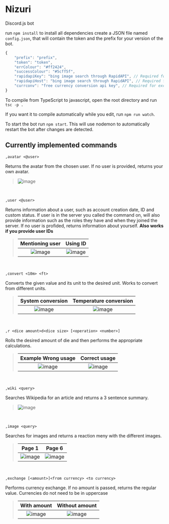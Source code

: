 # Nizuri
Discord.js bot

run `npm install` to install all dependencies
create a JSON file named `config.json`, that will contain the token and the prefix for your version of the bot.
```js
{
    "prefix": "prefix",
    "token": "token",
    "errColour": "#ff2424",
    "successColour": "#5cff5f",
    "rapidapiKey": "bing image search through RapidAPI", // Required for image command to work
    "rapidapiHost": "bing image search through RapidAPI", // Required for image command to work
    "currconv": "free currency conversion api key", // Required for exchange command to work. get key at https://free.currencyconverterapi.com/
}
```
To compile from TypeScript to javascript, open the root directory and run `tsc -p .` 

If you want it to compile automatically while you edit, run `npm run watch`.

To start the bot run `npm start`. This will use nodemon to automatically restart the bot after changes are detected.

## Currently implemented commands
```,avatar <@user>```

Returns the avatar from the chosen user. If no user is provided, returns your own avatar.
> ![image](https://user-images.githubusercontent.com/61264517/122698822-7ba20680-d21e-11eb-8d89-4756ec6a79e9.png)

<br/>

```,user <@user>```

Returns information about a user, such as account creation date, ID and custom status. If user is in the server you called the command on, will also provide information such as the roles they have and when they joined the server. If no user is profided, returns information about yourself.
**Also works if you provide user IDs**
> Mentioning user     |  Using ID
> :------------------:|:--------------------:
> ![image](https://user-images.githubusercontent.com/61264517/122698711-3b428880-d21e-11eb-9c76-f5e78f546f08.png) | ![image](https://user-images.githubusercontent.com/61264517/122698852-93798a80-d21e-11eb-9a50-5342e451c796.png)

<br/>

```,convert <10m> <ft>```

Converts the given value and its unit to the desired unit. Works to convert from different units.
> System conversion   |  Temperature conversion
> :------------------:|:--------------------:
> ![image](https://user-images.githubusercontent.com/61264517/122831898-edcb2780-d2c0-11eb-8a1e-3dfb56044818.png) | ![image](https://user-images.githubusercontent.com/61264517/122831946-020f2480-d2c1-11eb-847d-e2d3879ac92e.png)

<br/>

```,r <dice amount>d<dice size> [<operation> <number>]```

Rolls the desired amount of die and then performs the appropriate calculations.
> Example Wrong usage   |  Correct usage
> :------------------:|:--------------------:
> ![image](https://user-images.githubusercontent.com/61264517/123117050-cd61b100-d417-11eb-8983-1625518219a5.png) | ![image](https://user-images.githubusercontent.com/61264517/123116623-7065fb00-d417-11eb-94a5-c3270abb8408.png)

<br/>

```,wiki <query>```

Searches Wikipedia for an article and returns a 3 sentence summary.
> ![image](https://user-images.githubusercontent.com/61264517/123693997-1e661080-d82f-11eb-9916-a3b578b5bcc6.png)

<br/>

```,image <query>```

Searches for images and returns a reaction meny with the different images.
> Page 1   |  Page 6
> :------------------:|:--------------------:
> ![image](https://user-images.githubusercontent.com/61264517/123694285-83ba0180-d82f-11eb-919f-69b85862fbe6.png) | ![image](https://user-images.githubusercontent.com/61264517/123694195-62f1ac00-d82f-11eb-84cc-8bddfe371f8e.png)

<br/>

```,exchange [<amount>]<from currency> <to currency>```

Performs currency exchange. If no amount is passed, returns the regular value. Currencies do not need to be in uppercase
> With amount         |  Without amount
> :------------------:|:--------------------:
> ![image](https://user-images.githubusercontent.com/61264517/123819793-6b4df380-d8d0-11eb-9c52-5f9bee8b5bdd.png) | ![image](https://user-images.githubusercontent.com/61264517/123819845-76088880-d8d0-11eb-8d95-bfedb32bee3e.png)

<br/>

